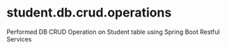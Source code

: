 # student.db.crud.operations
 Performed DB CRUD Operation on Student table using Spring Boot Restful Services
